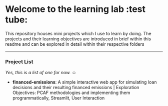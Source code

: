 # Welcome to the learning lab :test tube:
This repository houses mini projects which I use to learn by doing. The projects and their learning objectives are introduced in brief within this readme and can be explored in detail within their respective folders 

--- 
### Project List
*Yes, this is a list of one for now. :relaxed:*
* **financed-emissions**: A simple interactive web app for simulating loan decisions and their resulting financed emissions | Exploration Objectives: PCAF methodologies and implementing them programmatically, Streamlit, User Interaction

